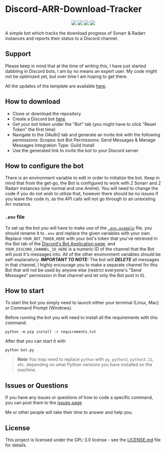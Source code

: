 # Discord-ARR-Download-Tracker

<p align="center">
  <a href="https://github.com/DinoHorvat96/Discord-ARR-Download-Tracker/releases"><img src="https://img.shields.io/github/v/release/DinoHorvat96/Discord-ARR-Download-Tracker"></a>
  <a href="https://github.com/DinoHorvat96/Discord-ARR-Download-Tracker/commits/main"><img src="https://img.shields.io/github/last-commit/DinoHorvat96/Discord-ARR-Download-Tracker"></a>
  <a href="https://github.com/DinoHorvat96/Discord-ARR-Download-Tracker/blob/main/LICENSE.md"><img src="https://img.shields.io/github/license/DinoHorvat96/Discord-ARR-Download-Tracker"></a>
  <a href="https://github.com/DinoHorvat96/Discord-ARR-Download-Tracker"><img src="https://img.shields.io/github/languages/code-size/DinoHorvat96/Discord-ARR-Download-Tracker"></a>
</p>

A simple bot which tracks the download progress of Sonarr &amp; Radarr instances and reports their status to a Discord channel.

## Support

Please keep in mind that at the time of writing this, I have just started dabbling in Discord bots, I am by no means an expert user. My code might not be optimized yet, but over time I am hoping to get there.

All the updates of the template are available [here](UPDATES.md).

## How to download

- Clone or download the repository
- Create a Discord bot [here](https://discord.com/developers/applications)
- Get your bot token under the "Bot" tab (you might have to click "Reset Token" the first time)
- Navigate to the OAuth2 tab and generate an invite link with the following permissions:
  Scopes: bot
  Bot Permissions: Send Messages & Manage Messages
  Integration Type: Guild Install
- Use the generated link to invite the bot to your Discord server

## How to configure the bot

There is an environment variable to edit in order to initialize the bot. Keep in mind that from the get-go, the Bot is configured to work with 2 Sonarr and 2 Radarr instances (one normal and one Anime). You will need to change the code if you do not wish to utilize that, however there should be no issues if you leave the code in, as the API calls will not go through to an unexisting Arr instance.

### `.env` file

To set up the bot you will have to make use of the [`.env.example`](.env.example) file, you should rename it to `.env` and replace the given variables with your own.
Replace `YOUR_BOT_TOKEN_HERE` with your bot's token that you've retrieved in the Bot tab of the [Discord's Bot Application page](https://discord.com/developers/applications), and `YOUR_DISCORD_CHANNEL_ID_HERE` is a numeric ID of the channel that the Bot will post it's messages into. All of the other environment variables should be self-explanatory.
***IMPORTANT TO NOTE:*** The bot will **_DELETE_** all messages in that channel, I highly encourage you to make a separate channel for this Bot that will not be used by anyone else (restrict everyone's "Send Messages" permission in that channel and let only the Bot post in it).

## How to start

To start the bot you simply need to launch either your terminal (Linux, Mac) or Command Prompt (Windows).

Before running the bot you will need to install all the requirements with this command:

```
python -m pip install -r requirements.txt
```

After that you can start it with

```
python bot.py
```

> **Note** You may need to replace `python` with `py`, `python3`, `python3.11`, etc. depending on what Python versions you have installed on the machine.

## Issues or Questions

If you have any issues or questions of how to code a specific command, you can post them to the [issues page](https://github.com/DinoHorvat96/Discord-ARR-Download-Tracker/issues)

Me or other people will take their time to answer and help you.

## License

This project is licensed under the GPL-3.0 license - see the [LICENSE.md](LICENSE.md) file for details.